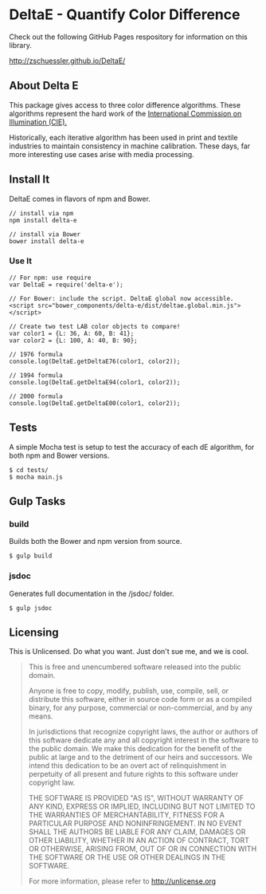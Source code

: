 # DeltaE - Quantify Color Difference

Check out the following GitHub Pages respository for information on this library.

http://zschuessler.github.io/DeltaE/

## About Delta E

This package gives access to three color difference algorithms. 
These algorithms represent the hard work of the [International Commission on Illumination (CIE).](http://www.cie.co.at/)


Historically, each iterative algorithm has been used in print
and textile industries to maintain consistency in machine calibration.
These days, far more interesting use cases arise with media processing.
    
## Install It

DeltaE comes in flavors of npm and Bower.

    // install via npm
    npm install delta-e

    // install via Bower
    bower install delta-e

### Use It
    // For npm: use require
    var DeltaE = require('delta-e');

    // For Bower: include the script. DeltaE global now accessible.
    <script src="bower_components/delta-e/dist/deltae.global.min.js"></script>

    // Create two test LAB color objects to compare!
    var color1 = {L: 36, A: 60, B: 41};
    var color2 = {L: 100, A: 40, B: 90};
    
    // 1976 formula
    console.log(DeltaE.getDeltaE76(color1, color2));
    
    // 1994 formula
    console.log(DeltaE.getDeltaE94(color1, color2));
    
    // 2000 formula
    console.log(DeltaE.getDeltaE00(color1, color2));

## Tests

A simple Mocha test is setup to test the accuracy of each dE algorithm, for both
npm and Bower versions.

    $ cd tests/
    $ mocha main.js

## Gulp Tasks

### build

Builds both the Bower and npm version from source.

    $ gulp build

### jsdoc

Generates full documentation in the /jsdoc/ folder.

    $ gulp jsdoc

## Licensing

This is Unlicensed. Do what you want. Just don't sue me, and we is cool.

> This is free and unencumbered software released into the public domain.
>
> Anyone is free to copy, modify, publish, use, compile, sell, or
distribute this software, either in source code form or as a compiled
binary, for any purpose, commercial or non-commercial, and by any
means.
>
> In jurisdictions that recognize copyright laws, the author or authors
of this software dedicate any and all copyright interest in the
software to the public domain. We make this dedication for the benefit
of the public at large and to the detriment of our heirs and
successors. We intend this dedication to be an overt act of
relinquishment in perpetuity of all present and future rights to this
software under copyright law.
>
> THE SOFTWARE IS PROVIDED "AS IS", WITHOUT WARRANTY OF ANY KIND,
EXPRESS OR IMPLIED, INCLUDING BUT NOT LIMITED TO THE WARRANTIES OF
MERCHANTABILITY, FITNESS FOR A PARTICULAR PURPOSE AND NONINFRINGEMENT.
IN NO EVENT SHALL THE AUTHORS BE LIABLE FOR ANY CLAIM, DAMAGES OR
OTHER LIABILITY, WHETHER IN AN ACTION OF CONTRACT, TORT OR OTHERWISE,
ARISING FROM, OUT OF OR IN CONNECTION WITH THE SOFTWARE OR THE USE OR
OTHER DEALINGS IN THE SOFTWARE.
>
> For more information, please refer to <http://unlicense.org>
